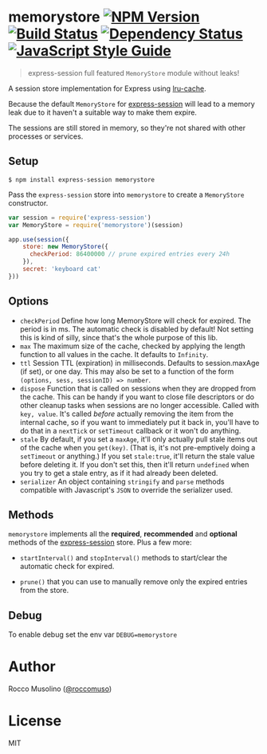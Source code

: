 # memorystore [![NPM Version](https://img.shields.io/npm/v/memorystore.svg)](https://www.npmjs.com/package/memorystore) [![Build Status](https://travis-ci.org/roccomuso/memorystore.svg?branch=master)](https://travis-ci.org/roccomuso/memorystore) [![Dependency Status](https://david-dm.org/roccomuso/memorystore.png)](https://david-dm.org/roccomuso/memorystore) [![JavaScript Style Guide](https://img.shields.io/badge/code_style-standard-brightgreen.svg)](https://standardjs.com)

> express-session full featured `MemoryStore` module without leaks!

A session store implementation for Express using [lru-cache](https://github.com/isaacs/node-lru-cache).

Because the default `MemoryStore` for [express-session](https://github.com/expressjs/session) will lead to a memory leak due to it haven't a suitable way to make them expire.

The sessions are still stored in memory, so they're not shared with other processes or services.

## Setup

    $ npm install express-session memorystore

Pass the `express-session` store into `memorystore` to create a `MemoryStore` constructor.

```javascript
var session = require('express-session')
var MemoryStore = require('memorystore')(session)

app.use(session({
    store: new MemoryStore({
      checkPeriod: 86400000 // prune expired entries every 24h
    }),
    secret: 'keyboard cat'
}))
```

## Options

* `checkPeriod` Define how long MemoryStore will check for expired. The period is in ms. The automatic check is disabled by default! Not setting this is kind of silly, since that's the whole purpose of this lib.
* `max` The maximum size of the cache, checked by applying the length
  function to all values in the cache.  It defaults to `Infinity`.
* `ttl` Session TTL (expiration) in milliseconds. Defaults to session.maxAge (if set), or one day. This may also be set to a function of the form `(options, sess, sessionID) => number`.
* `dispose` Function that is called on sessions when they are dropped
  from the cache.  This can be handy if you want to close file
  descriptors or do other cleanup tasks when sessions are no longer
  accessible.  Called with `key, value`.  It's called *before*
  actually removing the item from the internal cache, so if you want
  to immediately put it back in, you'll have to do that in a
  `nextTick` or `setTimeout` callback or it won't do anything.
* `stale` By default, if you set a `maxAge`, it'll only actually pull
  stale items out of the cache when you `get(key)`.  (That is, it's
  not pre-emptively doing a `setTimeout` or anything.)  If you set
  `stale:true`, it'll return the stale value before deleting it.  If
  you don't set this, then it'll return `undefined` when you try to
  get a stale entry, as if it had already been deleted.
* `serializer` An object containing `stringify` and `parse` methods compatible with Javascript's `JSON` to override the serializer used.

## Methods

`memorystore` implements all the **required**, **recommended** and **optional** methods of the [express-session](https://github.com/expressjs/session#session-store-implementation) store. Plus a few more:

- `startInterval()` and `stopInterval()` methods to start/clear the automatic check for expired.

- `prune()` that you can use to manually remove only the expired entries from the store.

## Debug

To enable debug set the env var `DEBUG=memorystore`

# Author

Rocco Musolino ([@roccomuso](https://twitter.com/roccomuso))

# License

MIT
